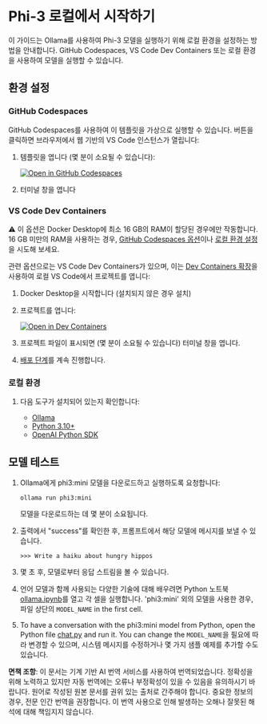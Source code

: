 # Phi-3 로컬에서 시작하기

이 가이드는 Ollama를 사용하여 Phi-3 모델을 실행하기 위해 로컬 환경을 설정하는 방법을 안내합니다. GitHub Codespaces, VS Code Dev Containers 또는 로컬 환경을 사용하여 모델을 실행할 수 있습니다.

## 환경 설정

### GitHub Codespaces

GitHub Codespaces를 사용하여 이 템플릿을 가상으로 실행할 수 있습니다. 버튼을 클릭하면 브라우저에서 웹 기반의 VS Code 인스턴스가 열립니다:

1. 템플릿을 엽니다 (몇 분이 소요될 수 있습니다):

    [![Open in GitHub Codespaces](https://github.com/codespaces/badge.svg)](https://codespaces.new/microsoft/phi-3cookbook)

2. 터미널 창을 엽니다

### VS Code Dev Containers

⚠️ 이 옵션은 Docker Desktop에 최소 16 GB의 RAM이 할당된 경우에만 작동합니다. 16 GB 미만의 RAM을 사용하는 경우, [GitHub Codespaces 옵션](../../../../md/01.Introduce)이나 [로컬 환경 설정](../../../../md/01.Introduce)을 시도해 보세요.

관련 옵션으로는 VS Code Dev Containers가 있으며, 이는 [Dev Containers 확장](https://marketplace.visualstudio.com/items?itemName=ms-vscode-remote.remote-containers)을 사용하여 로컬 VS Code에서 프로젝트를 엽니다:

1. Docker Desktop을 시작합니다 (설치되지 않은 경우 설치)
2. 프로젝트를 엽니다:

    [![Open in Dev Containers](https://img.shields.io/static/v1?style=for-the-badge&label=Dev%20Containers&message=Open&color=blue&logo=visualstudiocode)](https://vscode.dev/redirect?url=vscode://ms-vscode-remote.remote-containers/cloneInVolume?url=https://github.com/microsoft/phi-3cookbook)

3. 프로젝트 파일이 표시되면 (몇 분이 소요될 수 있습니다) 터미널 창을 엽니다.
4. [배포 단계](../../../../md/01.Introduce)를 계속 진행합니다.

### 로컬 환경

1. 다음 도구가 설치되어 있는지 확인합니다:

    * [Ollama](https://ollama.com/)
    * [Python 3.10+](https://www.python.org/downloads/)
    * [OpenAI Python SDK](https://pypi.org/project/openai/)

## 모델 테스트

1. Ollama에게 phi3:mini 모델을 다운로드하고 실행하도록 요청합니다:

    ```shell
    ollama run phi3:mini
    ```

    모델을 다운로드하는 데 몇 분이 소요됩니다.

2. 출력에서 "success"를 확인한 후, 프롬프트에서 해당 모델에 메시지를 보낼 수 있습니다.

    ```shell
    >>> Write a haiku about hungry hippos
    ```

3. 몇 초 후, 모델로부터 응답 스트림을 볼 수 있습니다.

4. 언어 모델과 함께 사용되는 다양한 기술에 대해 배우려면 Python 노트북 [ollama.ipynb](../../../../code/01.Introduce/ollama.ipynb)를 열고 각 셀을 실행합니다. 'phi3:mini' 외의 모델을 사용한 경우, 파일 상단의 `MODEL_NAME` in the first cell.

5. To have a conversation with the phi3:mini model from Python, open the Python file [chat.py](../../../../code/01.Introduce/chat.py) and run it. You can change the `MODEL_NAME`을 필요에 따라 변경할 수 있으며, 시스템 메시지를 수정하거나 몇 가지 샘플 예제를 추가할 수도 있습니다.

**면책 조항**:
이 문서는 기계 기반 AI 번역 서비스를 사용하여 번역되었습니다. 정확성을 위해 노력하고 있지만 자동 번역에는 오류나 부정확성이 있을 수 있음을 유의하시기 바랍니다. 원어로 작성된 원본 문서를 권위 있는 출처로 간주해야 합니다. 중요한 정보의 경우, 전문 인간 번역을 권장합니다. 이 번역 사용으로 인해 발생하는 오해나 잘못된 해석에 대해 책임지지 않습니다.